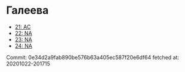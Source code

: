 # Галеева
- [21: AC](21.md)
- [22: NA](22.md)
- [23: NA](23.md)
- [24: NA](24.md)

Commit: 0e34d2a9fab890be576b63a405ec587f20e6df64
 fetched at: 20201022-201715
